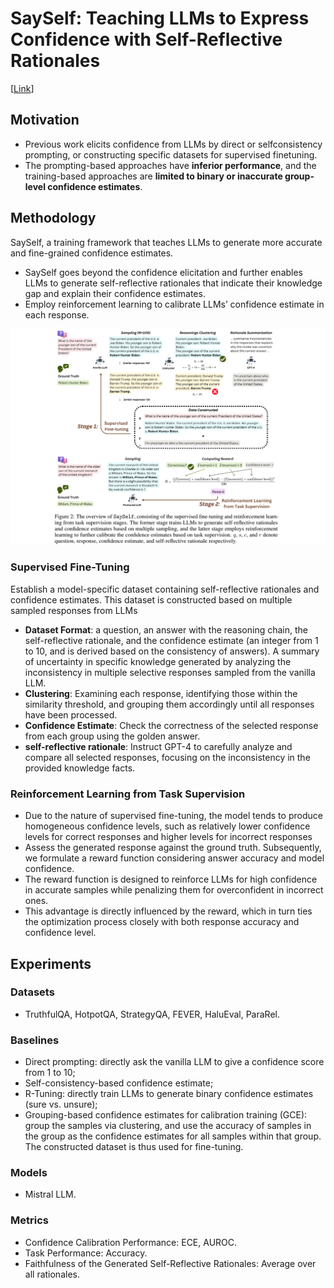 # SaySelf: Teaching LLMs to Express Confidence with Self-Reflective Rationales

[[Link](https://arxiv.org/abs/2405.20974)]

## Motivation

- Previous work elicits confidence from LLMs by direct or selfconsistency prompting, or constructing specific datasets for supervised finetuning. 
- The prompting-based approaches have **inferior performance**, and the training-based approaches are **limited to binary or inaccurate group-level confidence estimates**.

## Methodology

SaySelf, a training framework that teaches LLMs to generate more accurate and fine-grained confidence estimates. 
- SaySelf goes beyond the confidence elicitation and further enables LLMs to generate self-reflective rationales that indicate their knowledge gap and explain their confidence estimates.
- Employ reinforcement learning to calibrate LLMs’ confidence estimate in each response.

![alt text](../imgs/xu2024sayself/image.png)

### Supervised Fine-Tuning

Establish a model-specific dataset containing self-reflective rationales and confidence estimates. This dataset is constructed based on multiple sampled responses from LLMs

- **Dataset Format**: a question, an answer with the reasoning chain, the self-reflective rationale, and the confidence estimate (an integer from 1 to 10, and is derived based on the consistency of answers). A summary of uncertainty in specific knowledge generated by analyzing the inconsistency in multiple selective responses sampled from the vanilla LLM.
- **Clustering**: Examining each response, identifying those within the similarity threshold, and grouping them accordingly until all responses have been processed.
- **Confidence Estimate**: Check the correctness of the selected response from each group using the golden answer.
- **self-reflective rationale**: Instruct GPT-4 to carefully analyze and compare all selected responses, focusing on the inconsistency in the provided knowledge facts.

### Reinforcement Learning from Task Supervision

- Due to the nature of supervised fine-tuning, the model tends to produce homogeneous confidence levels, such as relatively lower confidence levels for correct responses and higher levels for incorrect responses
- Assess the generated response against the ground truth. Subsequently, we formulate a reward function considering answer accuracy and model confidence.
- The reward function is designed to reinforce LLMs for high confidence in accurate samples while penalizing them for overconfident in incorrect ones.
- This advantage is directly influenced by the reward, which in turn ties the optimization process closely with both response accuracy and confidence level.

## Experiments

### Datasets

- TruthfulQA, HotpotQA, StrategyQA, FEVER, HaluEval, ParaRel.

### Baselines

- Direct prompting: directly ask the vanilla LLM to give a confidence score from 1 to 10;
- Self-consistency-based confidence estimate;
- R-Tuning: directly train LLMs to generate binary confidence estimates (sure vs. unsure);
- Grouping-based confidence estimates for calibration training (GCE): group the samples via clustering, and use the accuracy of samples in the group as the confidence estimates for all samples within that group. The constructed dataset is thus used for fine-tuning.

### Models

- Mistral LLM.

### Metrics

- Confidence Calibration Performance: ECE, AUROC.
- Task Performance: Accuracy.
- Faithfulness of the Generated Self-Reflective Rationales: Average over all rationales.


